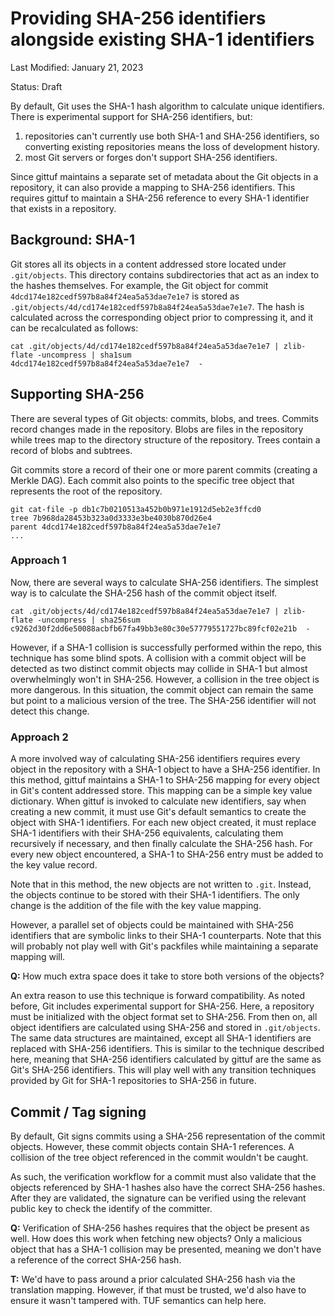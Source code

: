 # Providing SHA-256 identifiers alongside existing SHA-1 identifiers

Last Modified: January 21, 2023

Status: Draft

By default, Git uses the SHA-1 hash algorithm to calculate unique identifiers.
There is experimental support for SHA-256 identifiers, but:
1. repositories can't currently use both SHA-1 and SHA-256 identifiers, so
   converting existing repositories means the loss of development history.
1. most Git servers or forges don't support SHA-256 identifiers.

Since gittuf maintains a separate set of metadata about the Git objects in a
repository, it can also provide a mapping to SHA-256 identifiers. This requires
gittuf to maintain a SHA-256 reference to every SHA-1 identifier that exists in
a repository.

## Background: SHA-1

Git stores all its objects in a content addressed store located under
`.git/objects`. This directory contains subdirectories that act as an index to
the hashes themselves. For example, the Git object for commit
`4dcd174e182cedf597b8a84f24ea5a53dae7e1e7` is stored as
`.git/objects/4d/cd174e182cedf597b8a84f24ea5a53dae7e1e7`. The hash is
calculated across the corresponding object prior to compressing it, and it can
be recalculated as follows:

```
cat .git/objects/4d/cd174e182cedf597b8a84f24ea5a53dae7e1e7 | zlib-flate -uncompress | sha1sum
4dcd174e182cedf597b8a84f24ea5a53dae7e1e7  -
```

## Supporting SHA-256

There are several types of Git objects: commits, blobs, and trees. Commits
record changes made in the repository. Blobs are files in the repository while
trees map to the directory structure of the repository. Trees contain a record
of blobs and subtrees.

Git commits store a record of their one or more parent commits (creating a
Merkle DAG). Each commit also points to the specific tree object that
represents the root of the repository.

```
git cat-file -p db1c7b0210513a452b0b971e1912d5eb2e3ffcd0
tree 7b968da28453b323a0d3333e3be4030b870d26e4
parent 4dcd174e182cedf597b8a84f24ea5a53dae7e1e7
...
```

### Approach 1

Now, there are several ways to calculate SHA-256 identifiers. The simplest way
is to calculate the SHA-256 hash of the commit object itself.

```
cat .git/objects/4d/cd174e182cedf597b8a84f24ea5a53dae7e1e7 | zlib-flate -uncompress | sha256sum
c9262d30f2dd6e50088acbfb67fa49bb3e80c30e57779551727bc89fcf02e21b  -
```

However, if a SHA-1 collision is successfully performed within the repo, this
technique has some blind spots. A collision with a commit object will be
detected as two distinct commit objects may collide in SHA-1 but almost
overwhelmingly won't in SHA-256. However, a collision in the tree object is
more dangerous. In this situation, the commit object can remain the same but
point to a malicious version of the tree. The SHA-256 identifier will not
detect this change.

### Approach 2

A more involved way of calculating SHA-256 identifiers requires every object in
the repository with a SHA-1 object to have a SHA-256 identifier. In this
method, gittuf maintains a SHA-1 to SHA-256 mapping for every object in Git's
content addressed store. This mapping can be a simple key value dictionary.
When gittuf is invoked to calculate new identifiers, say when creating a new
commit, it must use Git's default semantics to create the object with SHA-1
identifiers. For each new object created, it must replace SHA-1 identifiers with
their SHA-256 equivalents, calculating them recursively if necessary, and then
finally calculate the SHA-256 hash. For every new object encountered, a SHA-1 to
SHA-256 entry must be added to the key value record.

Note that in this method, the new objects are not written to `.git`. Instead,
the objects continue to be stored with their SHA-1 identifiers. The only change
is the addition of the file with the key value mapping.

However, a parallel set of objects could be maintained with SHA-256 identifiers
that are symbolic links to their SHA-1 counterparts. Note that this will
probably not play well with Git's packfiles while maintaining a separate mapping
will.

**Q:** How much extra space does it take to store both versions of the objects?

An extra reason to use this technique is forward compatibility. As noted
before, Git includes experimental support for SHA-256. Here, a repository must
be initialized with the object format set to SHA-256. From then on, all object
identifiers are calculated using SHA-256 and stored in `.git/objects`. The same
data structures are maintained, except all SHA-1 identifiers are replaced with
SHA-256 identifiers. This is similar to the technique described here, meaning
that SHA-256 identifiers calculated by gittuf are the same as Git's SHA-256
identifiers. This will play well with any transition techniques provided by Git
for SHA-1 repositories to SHA-256 in future.

## Commit / Tag signing

By default, Git signs commits using a SHA-256 representation of the commit
objects. However, these commit objects contain SHA-1 references. A collision of
the tree object referenced in the commit wouldn't be caught.

As such, the verification workflow for a commit must also validate that the
objects referenced by SHA-1 hashes also have the correct SHA-256 hashes. After
they are validated, the signature can be verified using the relevant public key
to check the identify of the committer.

**Q:** Verification of SHA-256 hashes requires that the object be present as
well. How does this work when fetching new objects? Only a malicious object
that has a SHA-1 collision may be presented, meaning we don't have a reference
of the correct SHA-256 hash.

**T:** We'd have to pass around a prior calculated SHA-256 hash via the
translation mapping. However, if that must be trusted, we'd also have to ensure
it wasn't tampered with. TUF semantics can help here.
